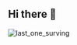 ## Hi there 👋


  
 
![last_one_surving](https://github.com/Masudur400/Masudur400/assets/155249925/c5e7a8f8-9686-407c-b569-9e1f9aa8904e)




<!--
**Masudur400/Masudur400** is a ✨ _special_ ✨ repository because its `README.md` (this file) appears on your GitHub profile.

Here are some ideas to get you started:

- 🔭 I’m currently working on ...
- 🌱 I’m currently learning ...
- 👯 I’m looking to collaborate on ...
- 🤔 I’m looking for help with ...
- 💬 Ask me about ...
- 📫 How to reach me: ...
- 😄 Pronouns: ...
- ⚡ Fun fact: ...
-->
